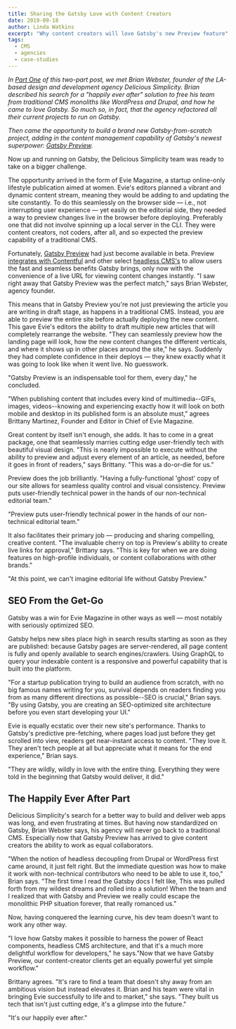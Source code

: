 ```yaml
---
title: Sharing the Gatsby Love with Content Creators
date: 2019-09-18
author: Linda Watkins
excerpt: "Why content creators will love Gatsby's new Preview feature"
tags:
  - CMS
  - agencies
  - case-studies
---
```


_In [Part One](/blog/2019-06-08-delicious-simplicity-case-study-part-1/) of this two-part post, we met Brian Webster, founder of the LA-based design and development agency Delicious Simplicity. Brian described his search for a "happily ever after" solution to free his team from traditional CMS monoliths like WordPress and Drupal, and how he came to love Gatsby. So much so, in fact, that the agency refactored all their current projects to run on Gatsby._

_Then came the opportunity to build a brand new Gatsby-from-scratch project, adding in the content management capability of Gatsby's newest superpower: [Gatsby Preview](https://www.gatsbyjs.com/preview/)._

<Pullquote>
Now up and running on Gatsby, the Delicious Simplicity team was ready to take on a bigger challenge.
</Pullquote>

The opportunity arrived in the form of Evie Magazine, a startup online-only lifestyle publication aimed at women. Evie's editors planned a vibrant and dynamic content stream, meaning they would be adding to and updating the site constantly. To do this seamlessly on the browser side ― i.e., not interrupting user experience ― yet easily on the editorial side, they needed a way to preview changes live in the browser before deploying. Preferably one that did not involve spinning up a local server in the CLI. They were content creators, not coders, after all, and so expected the preview capability of a traditional CMS.

Fortunately, [Gatsby Preview](https://www.gatsbyjs.com/preview) had just become available in beta. Preview [integrates with Contentful](https://www.gatsbyjs.com/docs/contentful/getting-started/) and other select [headless CMS's](/docs/headless-cms/) to allow users the fast and seamless benefits Gatsby brings, only now with the convenience of a live URL for viewing content changes instantly. "I saw right away that Gatsby Preview was the perfect match," says Brian Webster, agency founder.

This means that in Gatsby Preview you're not just previewing the article you are writing in draft stage, as happens in a traditional CMS. Instead, you are able to preview the entire site before actually deploying the new content. This gave Evie's editors the ability to draft multiple new articles that will completely rearrange the website. "They can seamlessly preview how the landing page will look, how the new content changes the different verticals, and where it shows up in other places around the site," he says. Suddenly they had complete confidence in their deploys ― they knew exactly what it was going to look like when it went live. No guesswork.

"Gatsby Preview is an indispensable tool for them, every day," he concluded.

"When publishing content that includes every kind of multimedia--GIFs, images, videos--knowing and experiencing exactly how it will look on both mobile and desktop in its published form is an absolute must," agrees Brittany Martinez, Founder and Editor in Chief of Evie Magazine.

Great content by itself isn't enough, she adds. It has to come in a great package, one that seamlessly marries cutting edge user-friendly tech with beautiful visual design. "This is nearly impossible to execute without the ability to preview and adjust every element of an article, as needed, before it goes in front of readers," says Brittany. "This was a do-or-die for us."

Preview does the job brilliantly. "Having a fully-functional 'ghost' copy of our site allows for seamless quality control and visual consistency. Preview puts user-friendly technical power in the hands of our non-technical editorial team."

<Pullquote>
"Preview puts user-friendly technical power in the hands of our non-technical editorial team."
</Pullquote>

It also facilitates their primary job ― producing and sharing compelling, creative content. "The invaluable cherry on top is Preview's ability to create live links for approval," Brittany says. "This is key for when we are doing features on high-profile individuals, or content collaborations with other brands."

"At this point, we can't imagine editorial life without Gatsby Preview."

## SEO From the Get-Go

Gatsby was a win for Evie Magazine in other ways as well ― most notably with seriously optimized SEO.

Gatsby helps new sites place high in search results starting as soon as they are published: because Gatsby pages are server-rendered, all page content is fully and openly available to search engines/crawlers. Using GraphQL to query your indexable content is a responsive and powerful capability that is built into the platform.

"For a startup publication trying to build an audience from scratch, with no big famous names writing for you, survival depends on readers finding you from as many different directions as possible--SEO is crucial," Brian says. "By using Gatsby, you are creating an SEO-optimized site architecture before you even start developing your UI."

Evie is equally ecstatic over their new site's performance. Thanks to Gatsby's predictive pre-fetching, where pages load just before they get scrolled into view, readers get near-instant access to content. "They love it. They aren't tech people at all but appreciate what it means for the end experience," Brian says.

"They are wildly, wildly in love with the entire thing. Everything they were told in the beginning that Gatsby would deliver, it did."

## The Happily Ever After Part

Delicious Simplicity's search for a better way to build and deliver web apps was long, and even frustrating at times. But having now standardized on Gatsby, Brian Webster says, his agency will never go back to a traditional CMS. Especially now that Gatsby Preview has arrived to give content creators the ability to work as equal collaborators.

"When the notion of headless decoupling from Drupal or WordPress first came around, it just felt right. But the immediate question was how to make it work with non-technical contributors who need to be able to use it, too," Brian says. "The first time I read the Gatsby docs I felt like, This was pulled forth from my wildest dreams and rolled into a solution! When the team and I realized that with Gatsby and Preview we really could escape the monolithic PHP situation forever, that really romanced us."

Now, having conquered the learning curve, his dev team doesn't want to work any other way.

"I love how Gatsby makes it possible to harness the power of React components, headless CMS architecture, and that it's a much more delightful workflow for developers," he says."Now that we have Gatsby Preview, our content-creator clients get an equally powerful yet simple workflow."

Brittany agrees. "It's rare to find a team that doesn't shy away from an ambitious vision but instead elevates it. Brian and his team were vital in bringing Evie successfully to life and to market," she says. "They built us tech that isn't just cutting edge, it's a glimpse into the future."

"It's our happily ever after."

